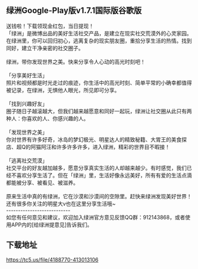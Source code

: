 ## 绿洲Google-Play版v1.7.1国际版谷歌版
送钱啦！下载领现金红包，当日提现！ <br>「绿洲」是微博出品的美好生活社交产品，是建立在现实社交荒漠外的心灵家园。 <br>在绿洲里，你可以回归初心，逃离复杂的现实朋友圈，重拾分享生活的热情。找到同好，建立干净亲密的社交圈子。 <br> <br>绿洲，带你发现世界之美。快来分享令人心动的高光时刻吧！ <br> <br>「分享美好生活」 <br>照片和视频都是时光走过的痕迹，你生活中的高光时刻、简单平常的小确幸都值得被记录，在绿洲，无惧他人眼光，所见即可分享。 <br>&nbsp; <br>「找到兴趣好友」 <br>圈子随日子越滚越大，但我们越来越愿意和同好一起玩，绿洲让社交圈从此只有两种人：你喜欢的人、你感兴趣的人。 <br>&nbsp; <br>「发现世界之美」 <br>你对世界有许多好奇，冰岛的梦幻极光、明星达人的精致秘籍、大胃王的美食探店、超Q的阿猫阿汪和许多许多许多，进入绿洲，精彩的世界目不暇接！ <br>&nbsp; <br>「逃离社交荒漠」 <br>社交平台的好友越加越多，愿意分享真实生活的人却越来越少。有时感觉，我们已经不喜欢分享生活了。但在「绿洲」里，生活好像永远美好，所有有爱的生活点滴都能被分享、被看见、被滋养。 <br>&nbsp; <br>原来生活中真的有绿洲，它在沙漠和沙漠间的空隙里。赶快来绿洲发现美好世界！ <br>还有很多你关注的明星大v也在这里分享生活哦~ <br>--------------------------- <br>如您有任何意见和建议，欢迎加入绿洲官方意见反馈QQ群：912143868，或者使用APP内的[给绿洲提意见]告诉我们。
## 下载地址
https://tc5.us/file/4188770-413013106